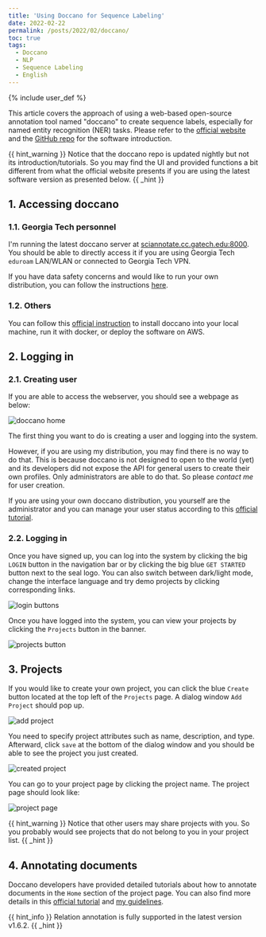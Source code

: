 ```yaml
---
title: 'Using Doccano for Sequence Labeling'
date: 2022-02-22
permalink: /posts/2022/02/doccano/
toc: true
tags:
  - Doccano
  - NLP
  - Sequence Labeling
  - English
---
```


{% include user_def %}

This article covers the approach of using a web-based open-source annotation tool named "doccano" to create sequence labels, especially for named entity recognition (NER) tasks.
Please refer to the [official website](https://doccano.github.io/doccano/) and the [GitHub repo](https://github.com/doccano/doccano) for the software introduction.

{{ hint_warning }}
Notice that the doccano repo is updated nightly but not its introduction/tutorials.
So you may find the UI and provided functions a bit different from what the official website presents if you are using the latest software version as presented below.
{{ _hint }}

## 1. Accessing doccano

### 1.1. Georgia Tech personnel

I'm running the latest doccano server at [sciannotate.cc.gatech.edu:8000](http://sciannotate.cc.gatech.edu:8000/).
You should be able to directly access it if you are using Georgia Tech `eduroam` LAN/WLAN or connected to Georgia Tech VPN.

If you have data safety concerns and would like to run your own distribution, you can follow the instructions [here](#1-2).

### 1.2. <a name="1-2"></a>Others

You can follow this [official instruction](https://doccano.github.io/doccano/install-and-upgrade-doccano/) to install doccano into your local machine, run it with docker, or deploy the software on AWS.

## 2. Logging in

### 2.1. Creating user

If you are able to access the webserver, you should see a webpage as below:

![doccano home]({{base_path}}/images/doccano/doccano-home.png)

The first thing you want to do is creating a user and logging into the system.

However, if you are using my distribution, you may find there is no way to do that.
This is because doccano is not designed to open to the world (yet) and its developers did not expose the API for general users to create their own profiles.
Only administrators are able to do that.
So please *contact me* for user creation.

If you are using your own doccano distribution, you yourself are the administrator and you can manage your user status according to this [official tutorial](https://doccano.github.io/doccano/faq/).

### 2.2. Logging in

Once you have signed up, you can log into the system by clicking the big `LOGIN` button in the navigation bar or by clicking the big blue `GET STARTED` button next to the seal logo.
You can also switch between dark/light mode, change the interface language and try demo projects by clicking corresponding links.

![login buttons]({{base_path}}/images/doccano/doccano-login.png)

Once you have logged into the system, you can view your projects by clicking the `Projects` button in the banner.

![projects button]({{base_path}}/images/doccano/doccano-projects.png)

## 3. Projects

If you would like to create your own project, you can click the blue `Create` button located at the top left of the `Projects` page.
A dialog window `Add Project` should pop up.

![add project]({{base_path}}/images/doccano/add-project.png)

You need to specify project attributes such as name, description, and type.
Afterward, click `save` at the bottom of the dialog window and you should be able to see the project you just created.

![created project]({{base_path}}/images/doccano/created-project.png)

You can go to your project page by clicking the project name.
The project page should look like:

![project page]({{base_path}}/images/doccano/project-page.png)

{{ hint_warning }}
Notice that other users may share projects with you.
So you probably would see projects that do not belong to you in your project list.
{{ _hint }}

## 4. Annotating documents

Doccano developers have provided detailed tutorials about how to annotate documents in the `Home` section of the project page.
You can also find more details in this [official tutorial](https://doccano.github.io/doccano/tutorial/) and [my guidelines]({{base_path}}/files/ROP-entity-annotation-guideline.pdf).

{{ hint_info }}
Relation annotation is fully supported in the latest version v1.6.2.
{{ _hint }}



